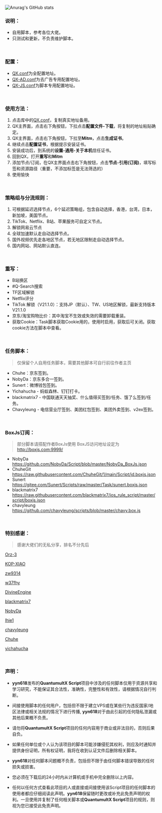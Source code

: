 ![Anurag's GitHub stats](https://github-readme-stats.vercel.app/api?username=yyn618&show_icons=true&theme=vue-dark)

### 说明：

* 自用脚本，参考各位大佬。
* 只测试和更新，不负责维护脚本。

<br>

### 配置：

* [QX.conf](https://raw.githubusercontent.com/yyn618/QuantumultX-Script/main/QX.conf)为全配置地址。
* [QX-AD.conf](https://raw.githubusercontent.com/yyn618/QuantumultX-Script/main/QX-AD.conf)为去广告专用配置地址。
* [QX-JS.conf](https://raw.githubusercontent.com/yyn618/QuantumultX-Script/main/QX-JS.conf)为脚本专用配置地址。

<br>

### 使用方法：

1. 点击库中的[QX.conf](https://raw.githubusercontent.com/yyn618/QuantumultX-Script/main/QX.conf)，复制真实地址备用。
2. QX主界面，点击右下角按钮，下拉点击**配置文件-下载**，将复制的地址粘贴确定。
3. QX主界面，点击右下角按钮，下拉至**Mitm**，点击**生成证书**。
4. 继续点击**配置证书**，根据提示安装证书。
5. 安装成功后，到系统的**设置-通用-关于本机**信任证书。
6. 回到QX，打开**重写**和**Mitm**
7. 添加节点/订阅，在QX主界面点击右下角按钮，点击**节点-引用(订阅)**，填写标签和资源路径（重要，不添加标签是无法筛选的）
8. 使用愉快

<br>

### 策略组与分流规则：

1. 可根据延迟选择节点，6个延迟策略组，包含自动选择，香港，台湾，日本，新加坡，美国节点。
2. TikTok、Netflix、B站、苹果服务可自定义节点。
3. 解锁网易云节点
4. 全球加速默认走自动选择节点。
5. 国外视频优先走各地区节点，若无地区限制走自动选择节点。
6. 国内网站、网站默认直连。

<br>

### 重写：

- B站换区
- #Q-Search搜索
- TF区域解锁
- Netflix评分
- TikTok 解锁（V21.1.0）：支持JP（默认）、TW、US地区解锁，最新支持版本V21.1.0
- 京东/淘宝购物比价：其中淘宝不生效或失效的需要卸载重装。
- 获取Cookie：Task脚本获取Cookie用的，使用时启用，获取后可关闭。获取cookie方法在脚本中查看。

<br>

### 任务脚本：

> 仅保留个人自用任务脚本，需要其他脚本可自行前往作者主页

- Chuhe：京东签到。
- NobyDa：京东多合一签到。
- Sunert：微博钱包签到。
- Yichahucha - 蚂蚁森林、钉钉打卡。
- blackmatrix7 - 中国联通天天抽奖、什么值得买签到/任务、饿了么签到/任务。
- Chavyleung - 电信营业厅签到、美团红包签到、美团外卖签到、v2ex签到。

<br>

### BoxJs订阅：

> 部分脚本请搭配作者BoxJs使用
> BoxJS访问地址设定为 <http://boxjs.com:9999/>

- NobyDa <https://github.com/NobyDa/Script/blob/master/NobyDa_BoxJs.json>
- ChuheGit <https://raw.githubusercontent.com/ChuheGit/1/main/Script/jd.boxjs.json>
- Sunert <https://gitee.com/Sunert/Scripts/raw/master/Task/sunert.boxjs.json>
- blackmatrix7 <https://raw.githubusercontent.com/blackmatrix7/ios_rule_script/master/script/boxjs.json>
- chavyleung <https://github.com/chavyleung/scripts/blob/master/chavy.box.js>

<br>

### 特别感谢：

>感谢大佬们的无私分享，排名不分先后

[Orz-3](https://github.com/Orz-3/QuantumultX)

[KOP-XIAO](https://github.com/KOP-XIAO/QuantumultX)

[zw9314](https://github.com/nzw9314/QuantumultX/tree/master)

[w37fhy](https://github.com/w37fhy/QuantumultX/edit/master)

[DivineEngine](https://github.com/DivineEngine/Profiles/tree/master)

[blackmatrix7](https://github.com/blackmatrix7/ios_rule_script)

[NobyDa](https://github.com/NobyDa/Script)

[lhie1](https://github.com/lhie1/Rules/tree/master/QuantumultX)

[chavyleung](https://github.com/chavyleung/scripts)

[Chuhe](https://github.com/ChuheGit/1)

[yichahucha](https://github.com/yichahucha/surge)

<br>

### 声明：

* **yyn618**发布的**QuantumultX Script**项目中涉及的任何脚本仅用于资源共享和学习研究，不能保证其合法性，准确性，完整性和有效性，请根据情况自行判断。

* 间接使用脚本的任何用户，包括但不限于建立VPS或在某些行为违反国家/地区法律或相关法规的情况下进行传播, **yyn618**对于由此引起的任何隐私泄漏或其他后果概不负责。

* 请勿将**QuantumultX Script**项目的任何内容用于商业或非法目的，否则后果自负。

* 如果任何单位或个人认为该项目的脚本可能涉嫌侵犯其权利，则应及时通知并提供身份证明，所有权证明，我将在收到认证文件后删除相关脚本。

* **yyn618**对任何脚本问题概不负责，包括但不限于由任何脚本错误导致的任何损失或损害。

* 您必须在下载后的24小时内从计算机或手机中完全删除以上内容。

* 任何以任何方式查看此项目的人或直接或间接使用该Script项目的任何脚本的使用者都应仔细阅读此声明。**yyn618**保留随时更改或补充此免责声明的权利。一旦使用并复制了任何相关脚本或**QuantumultX Script**项目的规则，则视为您已接受此免责声明。
